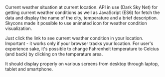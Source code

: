 Current weather situation at current location.
API in use (Dark Sky Net) for getting current weather conditions as well as JavaScript (ES6) for fetch the data and display the name of the city, temperature and a brief description. 
Skycons made it possible to use animated icon for weather condition visualization.

Just click the link to see current weather condition in your location.
Important - it works only if your browser tracks your location. 
For user's experience sake, it's possible to change Fahrenheit temperature to Celcius (and back) by clicking on the temperature area.

It should display properly on various screens from desktop through laptop, tablet and smartphone.